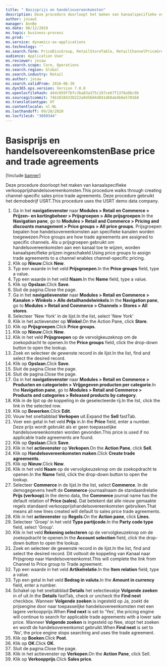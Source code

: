 ```yaml
---
title: " Basisprijs en handelsovereenkomsten"
description: Deze procedure doorloopt het maken van kanaalspecifieke verkoopprijshandelsovereenkomsten.
author: josaw1
manager: AnnBe
ms.date: 08/12/2019
ms.topic: business-process
ms.prod: ''
ms.service: dynamics-ax-applications
ms.technology: ''
ms.search.form: PriceDiscGroup, RetailStoreTable, RetailChannelPriceGroup, EcoResProductDetailsExtended, PriceDiscAdmTable, PriceDiscAdm
audience: Application User
ms.reviewer: josaw
ms.search.scope: Core, Operations
ms.search.region: Global
ms.search.industry: Retail
ms.author: josaw
ms.search.validFrom: 2016-06-30
ms.dyn365.ops.version: Version 7.0.0
ms.openlocfilehash: 44dc059f7bfc3ba83a375c197ce67f1378a9bc9b
ms.sourcegitcommit: 74b10104338222a945684d841d60ab4b8e570168
ms.translationtype: HT
ms.contentlocale: nl-NL
ms.lasthandoff: 09/28/2020
ms.locfileid: "3899344"
---
```

# <a name="base-price-and-trade-agreements"></a><span data-ttu-id="fcb26-103"> Basisprijs en handelsovereenkomsten</span><span class="sxs-lookup"><span data-stu-id="fcb26-103">Base price and trade agreements</span></span>

[!include [banner](../includes/banner.md)]

<span data-ttu-id="fcb26-104">Deze procedure doorloopt het maken van kanaalspecifieke verkoopprijshandelsovereenkomsten.</span><span class="sxs-lookup"><span data-stu-id="fcb26-104">This procedure walks through creating channel-specific sales price trade agreements.</span></span> <span data-ttu-id="fcb26-105">Deze procedure gebruikt het demobedrijf USRT.</span><span class="sxs-lookup"><span data-stu-id="fcb26-105">This procedure uses the USRT demo data company.</span></span>

1. <span data-ttu-id="fcb26-106">Ga in het **navigatievenster** naar **Modules > Retail en Commerce > Prijzen- en kortingbeheer > Prijsgroepen > Alle prijsgroepen**.</span><span class="sxs-lookup"><span data-stu-id="fcb26-106">In the **Navigation pane**, go to **Modules > Retail and Commerce > Pricing and discounts management > Price groups > All price groups**.</span></span> <span data-ttu-id="fcb26-107">Prijsgroepen bepalen hoe handelsovereenkomsten aan specifieke kanalen worden toegewezen.</span><span class="sxs-lookup"><span data-stu-id="fcb26-107">Price groups are how trade agreements are assigned to specific channels.</span></span> <span data-ttu-id="fcb26-108">Als u prijsgroepen gebruikt om handelsovereenkomsten aan een kanaal toe te wijzen, worden kanaalspecifieke prijzen ingeschakeld.</span><span class="sxs-lookup"><span data-stu-id="fcb26-108">Using price groups to assign trade agreements to a channel enables channel-specific pricing.</span></span>  
2. <span data-ttu-id="fcb26-109">Klik op **Nieuw**.</span><span class="sxs-lookup"><span data-stu-id="fcb26-109">Click **New**.</span></span>
3. <span data-ttu-id="fcb26-110">Typ een waarde in het veld **Prijsgroepen**.</span><span class="sxs-lookup"><span data-stu-id="fcb26-110">In the **Price groups** field, type a value.</span></span>
4. <span data-ttu-id="fcb26-111">Typ een waarde in het veld **Naam**.</span><span class="sxs-lookup"><span data-stu-id="fcb26-111">In the **Name** field, type a value.</span></span>
5. <span data-ttu-id="fcb26-112">Klik op **Opslaan**.</span><span class="sxs-lookup"><span data-stu-id="fcb26-112">Click **Save**.</span></span>
6. <span data-ttu-id="fcb26-113">Sluit de pagina.</span><span class="sxs-lookup"><span data-stu-id="fcb26-113">Close the page.</span></span>
7. <span data-ttu-id="fcb26-114">Ga in het **navigatievenster** naar **Modules > Retail en Commerce > Kanalen > Winkels > Alle detailhandelwinkels**.</span><span class="sxs-lookup"><span data-stu-id="fcb26-114">In the **Navigation pane**, go to **Modules > Retail and Commerce > Channels > Stores > All stores**.</span></span>
8. <span data-ttu-id="fcb26-115">Selecteer 'New York' in de lijst.</span><span class="sxs-lookup"><span data-stu-id="fcb26-115">In the list, select 'New York'</span></span>
9. <span data-ttu-id="fcb26-116">Klik in het actievenster op **Winkel**.</span><span class="sxs-lookup"><span data-stu-id="fcb26-116">On the Action Pane, click **Store**.</span></span>
10. <span data-ttu-id="fcb26-117">Klik op **Prijsgroepen**.</span><span class="sxs-lookup"><span data-stu-id="fcb26-117">Click **Price groups**.</span></span>
11. <span data-ttu-id="fcb26-118">Klik op **Nieuw**.</span><span class="sxs-lookup"><span data-stu-id="fcb26-118">Click **New**.</span></span>
12. <span data-ttu-id="fcb26-119">Klik in het veld **Prijsgroepen** op de vervolgkeuzeknop om de zoekopdracht te openen.</span><span class="sxs-lookup"><span data-stu-id="fcb26-119">In the **Price groups** field, click the drop-down button to open the lookup.</span></span>
13. <span data-ttu-id="fcb26-120">Zoek en selecteer de gewenste record in de lijst.</span><span class="sxs-lookup"><span data-stu-id="fcb26-120">In the list, find and select the desired record.</span></span>
14. <span data-ttu-id="fcb26-121">Klik op **Opslaan**.</span><span class="sxs-lookup"><span data-stu-id="fcb26-121">Click **Save**.</span></span>
15. <span data-ttu-id="fcb26-122">Sluit de pagina.</span><span class="sxs-lookup"><span data-stu-id="fcb26-122">Close the page.</span></span>
16. <span data-ttu-id="fcb26-123">Sluit de pagina.</span><span class="sxs-lookup"><span data-stu-id="fcb26-123">Close the page.</span></span>
17. <span data-ttu-id="fcb26-124">Ga in het **navigatievenster** naar **Modules > Retail en Commerce > Producten en categorieën > Vrijgegeven producten per categorie**.</span><span class="sxs-lookup"><span data-stu-id="fcb26-124">In the **Navigation pane**, go to **Modules > Retail and Commerce > Products and categories > Released products by category**.</span></span>
18. <span data-ttu-id="fcb26-125">Klik in de lijst op de koppeling in de geselecteerde rij.</span><span class="sxs-lookup"><span data-stu-id="fcb26-125">In the list, click the link in the selected row.</span></span>
19. <span data-ttu-id="fcb26-126">Klik op **Bewerken**.</span><span class="sxs-lookup"><span data-stu-id="fcb26-126">Click **Edit**.</span></span>
20. <span data-ttu-id="fcb26-127">Vouw het sneltabblad **Verkopen** uit.</span><span class="sxs-lookup"><span data-stu-id="fcb26-127">Expand the **Sell** fastTab.</span></span>
21. <span data-ttu-id="fcb26-128">Voer een getal in het veld **Prijs** in.</span><span class="sxs-lookup"><span data-stu-id="fcb26-128">In the **Price** field, enter a number.</span></span> <span data-ttu-id="fcb26-129">Deze prijs wordt gebruikt als er geen toepasselijke handelsovereenkomsten worden gevonden.</span><span class="sxs-lookup"><span data-stu-id="fcb26-129">This price is used if no applicable trade agreements are found.</span></span>  
22. <span data-ttu-id="fcb26-130">Klik op **Opslaan**.</span><span class="sxs-lookup"><span data-stu-id="fcb26-130">Click **Save**.</span></span>
23. <span data-ttu-id="fcb26-131">Klik in het **actievenster** op **Verkopen**.</span><span class="sxs-lookup"><span data-stu-id="fcb26-131">On the **Action Pane**, click **Sell**.</span></span>
24. <span data-ttu-id="fcb26-132">Klik op **Handelsovereenkomsten maken**.</span><span class="sxs-lookup"><span data-stu-id="fcb26-132">Click **Create trade agreements**.</span></span>
25. <span data-ttu-id="fcb26-133">Klik op **Nieuw**.</span><span class="sxs-lookup"><span data-stu-id="fcb26-133">Click **New**.</span></span>
26. <span data-ttu-id="fcb26-134">Klik in het veld **Naam** op de vervolgkeuzeknop om de zoekopdracht te openen.</span><span class="sxs-lookup"><span data-stu-id="fcb26-134">In the **Name** field, click the drop-down button to open the lookup.</span></span>
27. <span data-ttu-id="fcb26-135">Selecteer **Commerce** in de lijst.</span><span class="sxs-lookup"><span data-stu-id="fcb26-135">In the list, select **Commerce**.</span></span> <span data-ttu-id="fcb26-136">In de demogegevens heeft de **Commerce**-journaalnaam de standaardrelatie **Prijs (verkoop)**.</span><span class="sxs-lookup"><span data-stu-id="fcb26-136">In the demo data, the **Commerce** journal name has the default relation of **Price (sales)**.</span></span> <span data-ttu-id="fcb26-137">Dat betekent dat alle nieuw gemaakte regels standaard verkoopprijshandelsovereenkomsten gebruiken.</span><span class="sxs-lookup"><span data-stu-id="fcb26-137">That means all new lines created will default to sales price trade agreements.</span></span>  
28. <span data-ttu-id="fcb26-138">Klik in het **actievenster** op **Regels**.</span><span class="sxs-lookup"><span data-stu-id="fcb26-138">On the **Action pane**, click **Lines**.</span></span>
29. <span data-ttu-id="fcb26-139">Selecteer 'Groep' in het veld **Type partijcode**.</span><span class="sxs-lookup"><span data-stu-id="fcb26-139">In the **Party code type** field, select 'Group'.</span></span>
30. <span data-ttu-id="fcb26-140">Klik in het veld **Rekening selecteren** op de vervolgkeuzeknop om de zoekopdracht te openen.</span><span class="sxs-lookup"><span data-stu-id="fcb26-140">In the **Account selection** field, click the drop-down button to open the lookup.</span></span>
31. <span data-ttu-id="fcb26-141">Zoek en selecteer de gewenste record in de lijst.</span><span class="sxs-lookup"><span data-stu-id="fcb26-141">In the list, find and select the desired record.</span></span> <span data-ttu-id="fcb26-142">Dit voltooit de koppeling van Kanaal naar Prijsgroep naar Handelsovereenkomst.</span><span class="sxs-lookup"><span data-stu-id="fcb26-142">This will complete the link from Channel to Price group to Trade agreement.</span></span>  
32. <span data-ttu-id="fcb26-143">Typ een waarde in het veld **Artikelrelatie**.</span><span class="sxs-lookup"><span data-stu-id="fcb26-143">In the **Item relation** field, type a value.</span></span>
33. <span data-ttu-id="fcb26-144">Typ een getal in het veld **Bedrag in valuta**.</span><span class="sxs-lookup"><span data-stu-id="fcb26-144">In the **Amount in currency** field, enter a number.</span></span>
34. <span data-ttu-id="fcb26-145">Schakel op het sneltabblad **Details** het selectievakje **Volgende zoeken** in of uit.</span><span class="sxs-lookup"><span data-stu-id="fcb26-145">In the **Details** fastTab, check or uncheck the **Find next** checkbox.</span></span> <span data-ttu-id="fcb26-146">Wanneer **Volgende zoeken** is ingesteld op Ja, zoekt de prijsengine door naar toepasselijke handelsovereenkomsten met een lagere verkoopprijs.</span><span class="sxs-lookup"><span data-stu-id="fcb26-146">When **Find next** is set to 'Yes', the pricing engine will continue to search for applicable trade agreements with a lower sale price.</span></span> <span data-ttu-id="fcb26-147">Wanneer **Volgende zoeken** is ingesteld op Nee, stopt het zoeken en wordt de handelsovereenkomst gebruikt.</span><span class="sxs-lookup"><span data-stu-id="fcb26-147">When **Find next** is set to 'No', the price engine stops searching and uses the trade agreement.</span></span>  
35. <span data-ttu-id="fcb26-148">Klik op **Boeken**.</span><span class="sxs-lookup"><span data-stu-id="fcb26-148">Click **Post**.</span></span>
36. <span data-ttu-id="fcb26-149">Klik op **OK**.</span><span class="sxs-lookup"><span data-stu-id="fcb26-149">Click **OK**.</span></span>
37. <span data-ttu-id="fcb26-150">Sluit de pagina.</span><span class="sxs-lookup"><span data-stu-id="fcb26-150">Close the page.</span></span>
38. <span data-ttu-id="fcb26-151">Klik in het actievenster op **Verkopen**.</span><span class="sxs-lookup"><span data-stu-id="fcb26-151">On the **Action Pane**, click Sell.</span></span>
39. <span data-ttu-id="fcb26-152">Klik op **Verkoopprijs**.</span><span class="sxs-lookup"><span data-stu-id="fcb26-152">Click **Sales price**.</span></span>

